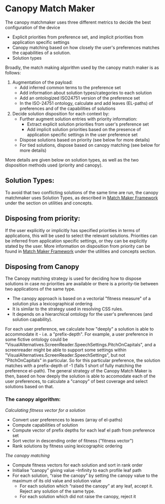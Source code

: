 # Canopy Match Maker

The canopy matchmaker uses three different metrics to decide the best configuration of the device
* Explicit priorities from preference set, and implicit priorities from application specific settings
* Canopy matching based on how closely the user's preferences matches the capabilities of a solution.
* Solution types

Broadly, the match making algorithm used by the canopy match maker is as follows:
1. Augmentation of the payload:
    * Add inferred common terms to the preference set
    * Add information about solution types/categories to each solution
    * Add an ontologized ISO24751 version of the preference set
    * In the ISO-24751 ontology, calculate and add leaves (EL-paths) of preferences and of the capabilities of solutions
3. Decide solution disposition for each context by:
    * Further augment solution entries with priority information:
        * Extract explicit solution priorities from user's preference set
        * Add implicit solution priorities based on the presence of application specific settings in the user preference set
    * Dispose solutions based on priority (see below for more details)
    * For tied solutions, dispose based on canopy matching (see below for more details)

More details are given below on solution types, as well as the two disposition methods used (priority and canopy).

## Solution Types:
To avoid that two conflicting solutions of the same time are run, the canopy matchmaker uses Solution Types, as described in [Match Maker Framework](MatchMakerFramework.md) under the section on utilities and concepts.

## Disposing from priority:
If the user explicitly or implicitly has specified priorities in terms of applications, this will be used to select the relevant solutions. Priorities can be inferred from application specific settings, or they can be explicitly stated by the user. More information on disposition from priority can be found in [Match Maker Framework](MatchMakerFramework.md) under the utilities and concepts section.

## Disposing from Canopy
The Canopy matching strategy is used for deciding how to dispose solutions in case no priorities are available or there is a priority-tie between two applications of the same type.

* The canopy approach is based on a vectorial "fitness measure" of a solution plus a lexicographical ordering
* It is similar to the strategy used in resolving CSS rules.
* It depends on a hierarchical ontology for the user's preferences (and solution capability).

 For each user preference, we calculate how "deeply" a solution is able to accommodate it - i.e. a "prefix-depth". For example, a user preference in some fictive ontology could be "VisualAlternatives.ScreenReader.SpeechSettings.PitchOnCapitals", and a screenreader might be able to support some settings within "VisualAlternatives.ScreenReader.SpeechSettings", but not "PitchOnCapitals" in particular. So for this particular preference, the solution matches with a prefix-depth of -1 (falls 1 short of fully matching the preference el-path). The general strategy of the Canopy Match Maker is then, based on how deeply the solution is able to accomodate each of the user preferences, to calculate a "canopy" of best coverage and select solutions based on that.

### The canopy algorithm:
*Calculating fitness vector for a solution*
* Convert user preferences to leaves (array of el-paths)
* Compute capabilities of solution
* Compute vector of prefix depths for each leaf el path from preference set
* Sort vector in descending order of fitness ("fitness vector")
* Rank solutions by fitness using lexicographic ordering

*The canopy matching*
* Compute fitness vectors for each solution and sort in rank order
* Initialise “canopy” giving value –Infinity to each profile leaf path
* For each solution, “raise the canopy” by setting the canopy value to the maximum of its old value and solution value
  * For each solution which “raised the canopy” at any leaf, accept it. Reject any solution of the same type.
  * For each solution which did not raise the canopy, reject it
